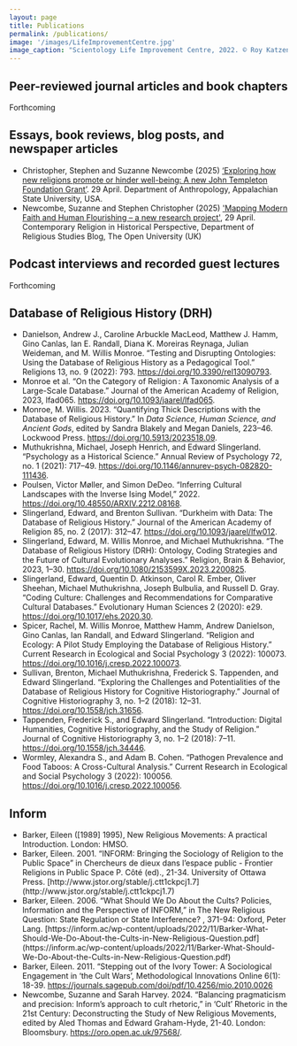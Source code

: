 ```yaml
---
layout: page
title: Publications
permalink: /publications/
image: '/images/LifeImprovementCentre.jpg'
image_caption: "Scientology Life Improvement Centre, 2022. © Roy Katzenberg, CC BY-SA 2.0."
---
```


<div class="publication-category">
<h2>Peer-reviewed journal articles and book chapters</h2>
<p class="forthcoming">Forthcoming</p>
</div>

<div class="publication-category">
<h2>Essays, book reviews, blog posts, and newspaper articles</h2>
<ul class="publication-list">
<li>Christopher, Stephen and Suzanne Newcombe (2025) <a href="https://anthro.appstate.edu/news/exploring-how-new-religions-promote-or-hinder-well-being-new-john-templeton-foundation-grant">‘Exploring how new religions promote or hinder well-being: A new John Templeton Foundation Grant’</a>. 29 April. Department of Anthropology, Appalachian State University, USA.</li>

<li>Newcombe, Suzanne and Stephen Christopher (2025) <a href="https://www.open.ac.uk/blogs/religious-studies/?p=1920">'Mapping Modern Faith and Human Flourishing – a new research project'</a>, 29 April. Contemporary Religion in Historical Perspective, Department of Religious Studies Blog, The Open University (UK)</li>
</ul>
</div>

<div class="publication-category">
<h2>Podcast interviews and recorded guest lectures</h2>
<p class="forthcoming">Forthcoming</p>
</div>

<div class="publication-category">
<h2>Database of Religious History (DRH)</h2>
<ul class="publication-list">
<li>Danielson, Andrew J., Caroline Arbuckle MacLeod, Matthew J. Hamm, Gino Canlas, Ian E. Randall, Diana K. Moreiras Reynaga, Julian Weideman, and M. Willis Monroe. “Testing and Disrupting Ontologies: Using the Database of Religious History as a Pedagogical Tool.” Religions 13, no. 9 (2022): 793. <a href="https://doi.org/10.3390/rel13090793">https://doi.org/10.3390/rel13090793</a>.</li>

<li>Monroe et al. “On the Category of Religion : A Taxonomic Analysis of a Large-Scale Database.” Journal of the American Academy of Religion, 2023, lfad065. <a href="https://doi.org/10.1093/jaarel/lfad065">https://doi.org/10.1093/jaarel/lfad065</a>.</li>

<li>Monroe, M. Willis. 2023. “Quantifying Thick Descriptions with the Database of Religious History.” In <em>Data Science, Human Science, and Ancient Gods</em>, edited by Sandra Blakely and Megan Daniels, 223–46. Lockwood Press. <a href="https://doi.org/10.5913/2023518.09">https://doi.org/10.5913/2023518.09</a>.</li>

<li>Muthukrishna, Michael, Joseph Henrich, and Edward Slingerland. “Psychology as a Historical Science.” Annual Review of Psychology 72, no. 1 (2021): 717–49. <a href="https://doi.org/10.1146/annurev-psych-082820-111436">https://doi.org/10.1146/annurev-psych-082820-111436</a>.</li>

<li>Poulsen, Victor Møller, and Simon DeDeo. “Inferring Cultural Landscapes with the Inverse Ising Model,” 2022. <a href="https://doi.org/10.48550/ARXIV.2212.08168">https://doi.org/10.48550/ARXIV.2212.08168</a>.</li>

<li>Slingerland, Edward, and Brenton Sullivan. “Durkheim with Data: The Database of Religious History.” Journal of the American Academy of Religion 85, no. 2 (2017): 312–47. <a href="https://doi.org/10.1093/jaarel/lfw012">https://doi.org/10.1093/jaarel/lfw012</a>.</li>

<li>Slingerland, Edward, M. Willis Monroe, and Michael Muthukrishna. “The Database of Religious History (DRH): Ontology, Coding Strategies and the Future of Cultural Evolutionary Analyses.” Religion, Brain & Behavior, 2023, 1–30. <a href="https://doi.org/10.1080/2153599X.2023.2200825">https://doi.org/10.1080/2153599X.2023.2200825</a>.</li>

<li>Slingerland, Edward, Quentin D. Atkinson, Carol R. Ember, Oliver Sheehan, Michael Muthukrishna, Joseph Bulbulia, and Russell D. Gray. “Coding Culture: Challenges and Recommendations for Comparative Cultural Databases.” Evolutionary Human Sciences 2 (2020): e29. <a href="https://doi.org/10.1017/ehs.2020.30">https://doi.org/10.1017/ehs.2020.30</a>.</li>

<li>Spicer, Rachel, M. Willis Monroe, Matthew Hamm, Andrew Danielson, Gino Canlas, Ian Randall, and Edward Slingerland. “Religion and Ecology: A Pilot Study Employing the Database of Religious History.” Current Research in Ecological and Social Psychology 3 (2022): 100073. <a href="https://doi.org/10.1016/j.cresp.2022.100073">https://doi.org/10.1016/j.cresp.2022.100073</a>.</li>

<li>Sullivan, Brenton, Michael Muthukrishna, Frederick S. Tappenden, and Edward Slingerland. “Exploring the Challenges and Potentialities of the Database of Religious History for Cognitive Historiography.” Journal of Cognitive Historiography 3, no. 1–2 (2018): 12–31. <a href="https://doi.org/10.1558/jch.31656">https://doi.org/10.1558/jch.31656</a>.</li>

<li>Tappenden, Frederick S., and Edward Slingerland. “Introduction: Digital Humanities, Cognitive Historiography, and the Study of Religion.” Journal of Cognitive Historiography 3, no. 1–2 (2018): 7–11. <a href="https://doi.org/10.1558/jch.34446">https://doi.org/10.1558/jch.34446</a>.</li>

<li>Wormley, Alexandra S., and Adam B. Cohen. “Pathogen Prevalence and Food Taboos: A Cross-Cultural Analysis.” Current Research in Ecological and Social Psychology 3 (2022): 100056. <a href="https://doi.org/10.1016/j.cresp.2022.100056">https://doi.org/10.1016/j.cresp.2022.100056</a>.</li>
</ul>
</div>

<div class="publication-category">
<h2>Inform</h2>    <ul class="publication-list">

<li>Barker, Eileen ([1989] 1995), New Religious Movements: A practical Introduction. London: HMSO.</li>

<li>Barker, Eileen. 2001.  “INFORM: Bringing the Sociology of Religion to the Public Space” in Chercheurs de dieux dans l’espace public - Frontier Religions in Public Space P. Côté (ed)., 21-34. University of Ottawa Press. [http://www.jstor.org/stable/j.ctt1ckpcj1.7](http://www.jstor.org/stable/j.ctt1ckpcj1.7) </li>

<li>Barker, Eileen. 2006. “What Should We Do About the Cults? Policies, Information and the Perspective of INFORM,” in The New Religious Question: State Regulation or State Interference? , 371-94: Oxford, Peter Lang. [https://inform.ac/wp-content/uploads/2022/11/Barker-What-Should-We-Do-About-the-Cults-in-New-Religious-Question.pdf](https://inform.ac/wp-content/uploads/2022/11/Barker-What-Should-We-Do-About-the-Cults-in-New-Religious-Question.pdf) </li>

<li>Barker, Eileen. 2011. “Stepping out of the Ivory Tower: A Sociological Engagement in ‘the Cult Wars’, Methodological Innovations Online 6(1): 18-39. <a href="https://journals.sagepub.com/doi/pdf/10.4256/mio.2010.0026">https://journals.sagepub.com/doi/pdf/10.4256/mio.2010.0026</a> </li>

<li>Newcombe, Suzanne and Sarah Harvey. 2024. “Balancing pragmaticism and precision: Inform’s approach to cult rhetoric,” in ‘Cult’ Rhetoric in the 21st Century: Deconstructing the Study of New Religious Movements, edited by Aled Thomas and Edward Graham-Hyde, 21-40. London: Bloomsbury. <a href="https://oro.open.ac.uk/97568/">https://oro.open.ac.uk/97568/</a>. </li>
</ul></div>

